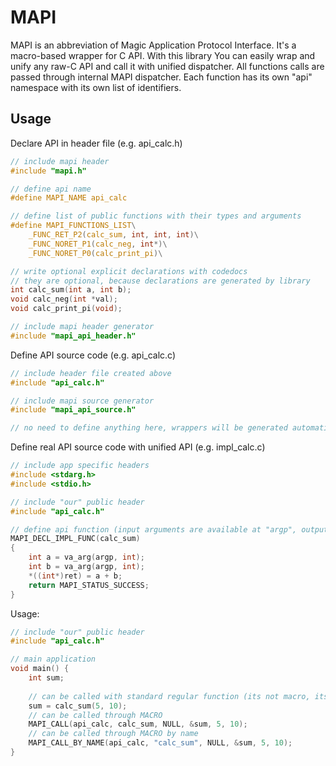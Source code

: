 
# MAPI
MAPI is an abbreviation of Magic Application Protocol Interface. It's a macro-based wrapper for C API.
With this library You can easily wrap and unify any raw-C API and call it with unified dispatcher.
All functions calls are passed through internal MAPI dispatcher.
Each function has its own "api" namespace with its own list of identifiers.

## Usage

Declare API in header file (e.g. api_calc.h)

```c
// include mapi header
#include "mapi.h"

// define api name
#define MAPI_NAME api_calc

// define list of public functions with their types and arguments
#define MAPI_FUNCTIONS_LIST\
    _FUNC_RET_P2(calc_sum, int, int, int)\
    _FUNC_NORET_P1(calc_neg, int*)\
    _FUNC_NORET_P0(calc_print_pi)\

// write optional explicit declarations with codedocs
// they are optional, because declarations are generated by library
int calc_sum(int a, int b);
void calc_neg(int *val);
void calc_print_pi(void);

// include mapi header generator
#include "mapi_api_header.h"
```

Define API source code (e.g. api_calc.c)

```c
// include header file created above
#include "api_calc.h"

// include mapi source generator
#include "mapi_api_source.h"

// no need to define anything here, wrappers will be generated automatically
```

Define real API source code with unified API (e.g. impl_calc.c)

```c
// include app specific headers
#include <stdarg.h>
#include <stdio.h>

// include "our" public header
#include "api_calc.h"

// define api function (input arguments are available at "argp", output are at "ret")
MAPI_DECL_IMPL_FUNC(calc_sum)
{
    int a = va_arg(argp, int);
    int b = va_arg(argp, int);
    *((int*)ret) = a + b;
    return MAPI_STATUS_SUCCESS;
}
```

Usage:

```c
// include "our" public header
#include "api_calc.h"

// main application
void main() {
    int sum;
    
    // can be called with standard regular function (its not macro, its real function)
    sum = calc_sum(5, 10);
    // can be called through MACRO
    MAPI_CALL(api_calc, calc_sum, NULL, &sum, 5, 10);
    // can be called through MACRO by name
    MAPI_CALL_BY_NAME(api_calc, "calc_sum", NULL, &sum, 5, 10);
}
```
